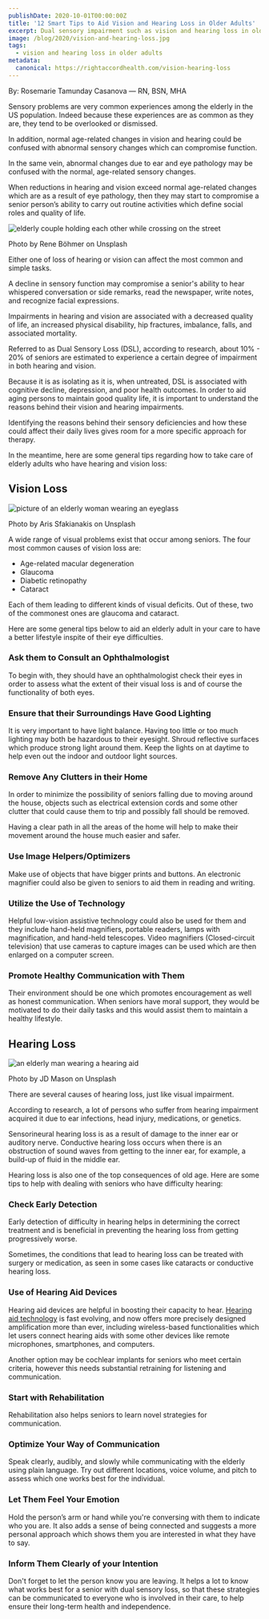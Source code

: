 ```yaml
---
publishDate: 2020-10-01T00:00:00Z
title: '12 Smart Tips to Aid Vision and Hearing Loss in Older Adults'
excerpt: Dual sensory impairment such as vision and hearing loss in older adults truly affects their quality of living. Here are 12 Smart Tips to help them cope with it.
image: /blog/2020/vision-and-hearing-loss.jpg
tags:
  - vision and hearing loss in older adults
metadata:
  canonical: https://rightaccordhealth.com/vision-hearing-loss
---
```




By: Rosemarie Tamunday Casanova — RN, BSN, MHA


Sensory problems are very common experiences among the elderly in the US population. Indeed because these experiences are as common as they are, they tend to be overlooked or dismissed.

In addition, normal age-related changes in vision and hearing could be confused with abnormal sensory changes which can compromise function.

In the same vein, abnormal changes due to ear and eye pathology may be confused with the normal, age-related sensory changes.

When reductions in hearing and vision exceed normal age-related changes which are as a result of eye pathology, then they may start to compromise a senior person’s ability to carry out routine activities which define social roles and quality of life.

![elderly couple holding each other while crossing on the street](/blog/2020/rene-bohmer-1oDK5-RMatA-unsplash.jpg)

Photo by Rene Böhmer on Unsplash

Either one of loss of hearing or vision can affect the most common and simple tasks.

A decline in sensory function may compromise a senior's ability to hear whispered conversation or side remarks, read the newspaper, write notes, and recognize facial expressions.

Impairments in hearing and vision are associated with a decreased quality of life, an increased physical disability, hip fractures, imbalance, falls, and associated mortality.

Referred to as Dual Sensory Loss (DSL), according to research, about 10% - 20% of seniors are estimated to experience a certain degree of impairment in both hearing and vision.

Because it is as isolating as it is, when untreated, DSL is associated with cognitive decline, depression, and poor health outcomes. In order to aid aging persons to maintain good quality life, it is important to understand the reasons behind their vision and hearing impairments.

Identifying the reasons behind their sensory deficiencies and how these could affect their daily lives gives room for a more specific approach for therapy.

In the meantime, here are some general tips regarding how to take care of elderly adults who have hearing and vision loss:

Vision Loss
-----------

![picture of an elderly woman wearing an eyeglass](/blog/2020/aris-sfakianakis-9buzSG97yBQ-unsplash.jpg)

Photo by Aris Sfakianakis on Unsplash

A wide range of visual problems exist that occur among seniors. The four most common causes of vision loss are:

*   Age-related macular degeneration
*   Glaucoma
*   Diabetic retinopathy
*   Cataract

Each of them leading to different kinds of visual deficits. Out of these, two of the commonest ones are glaucoma and cataract.

Here are some general tips below to aid an elderly adult in your care to have a better lifestyle inspite of their eye difficulties.

### Ask them to Consult an Ophthalmologist

To begin with, they should have an ophthalmologist check their eyes in order to assess what the extent of their visual loss is and of course the functionality of both eyes.

### Ensure that their Surroundings Have Good Lighting

It is very important to have light balance. Having too little or too much lighting may both be hazardous to their eyesight. Shroud reflective surfaces which produce strong light around them. Keep the lights on at daytime to help even out the indoor and outdoor light sources.

### Remove Any Clutters in their Home

In order to minimize the possibility of seniors falling due to moving around the house, objects such as electrical extension cords and some other clutter that could cause them to trip and possibly fall should be removed.

Having a clear path in all the areas of the home will help to make their movement around the house much easier and safer.

### Use Image Helpers/Optimizers

Make use of objects that have bigger prints and buttons. An electronic magnifier could also be given to seniors to aid them in reading and writing.

### Utilize the Use of Technology

Helpful low-vision assistive technology could also be used for them and they include hand-held magnifiers, portable readers, lamps with magnification, and hand-held telescopes. Video magnifiers (Closed-circuit television) that use cameras to capture images can be used which are then enlarged on a computer screen.

### Promote Healthy Communication with Them

Their environment should be one which promotes encouragement as well as honest communication. When seniors have moral support, they would be motivated to do their daily tasks and this would assist them to maintain a healthy lifestyle.

Hearing Loss
------------

![an elderly man wearing a hearing aid](/blog/2020/jd-mason-cKT0oJL9vMI-unsplash.jpg)

Photo by JD Mason on Unsplash

There are several causes of hearing loss, just like visual impairment.

According to research, a lot of persons who suffer from hearing impairment acquired it due to ear infections, head injury, medications, or genetics.

Sensorineural hearing loss is as a result of damage to the inner ear or auditory nerve. Conductive hearing loss occurs when there is an obstruction of sound waves from getting to the inner ear, for example, a build-up of fluid in the middle ear.

Hearing loss is also one of the top consequences of old age. Here are some tips to help with dealing with seniors who have difficulty hearing:

### Check Early Detection

Early detection of difficulty in hearing helps in determining the correct treatment and is beneficial in preventing the hearing loss from getting progressively worse.

Sometimes, the conditions that lead to hearing loss can be treated with surgery or medication, as seen in some cases like cataracts or conductive hearing loss.

### Use of Hearing Aid Devices

Hearing aid devices are helpful in boosting their capacity to hear. [Hearing aid technology](https://rightaccordhealth.com/blog/7-technology-gadgets-elderly-will-enjoy.html) is fast evolving, and now offers more precisely designed amplification more than ever, including wireless-based functionalities which let users connect hearing aids with some other devices like remote microphones, smartphones, and computers.

Another option may be cochlear implants for seniors who meet certain criteria, however this needs substantial retraining for listening and communication.

### Start with Rehabilitation

Rehabilitation also helps seniors to learn novel strategies for communication.

### Optimize Your Way of Communication

Speak clearly, audibly, and slowly while communicating with the elderly using plain language. Try out different locations, voice volume, and pitch to assess which one works best for the individual.

### Let Them Feel Your Emotion

Hold the person’s arm or hand while you're conversing with them to indicate who you are. It also adds a sense of being connected and suggests a more personal approach which shows them you are interested in what they have to say.

### Inform Them Clearly of your Intention

Don't forget to let the person know you are leaving. It helps a lot to know what works best for a senior with dual sensory loss, so that these strategies can be communicated to everyone who is involved in their care, to help ensure their long-term health and independence.
